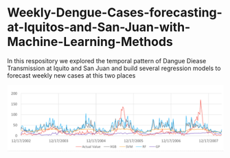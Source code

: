 # Weekly-Dengue-Cases-forecasting-at-Iquitos-and-San-Juan-with-Machine-Learning-Methods

In this respository we explored the temporal pattern of Dangue Diease Transmission at Iquito and San Juan
and build several regression models to forecast weekly new cases at this two places

![validation output at San Juan](https://github.com/SiqiHuang18/Weekly-Dengue-Cases-forecasting-at-Iquitos-and-San-Juan-with-Machine-Learning-Methods/blob/main/images/Validation_Plot.png)
